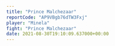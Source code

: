 ```yaml
---
title: "Prince Malchezaar"
reportCode: "AP9VBgb76dTW3Fxj"
player: "Minela"
fight: "Prince Malchezaar"
date: 2021-08-30T19:10:09.637000+00:00
---
```

